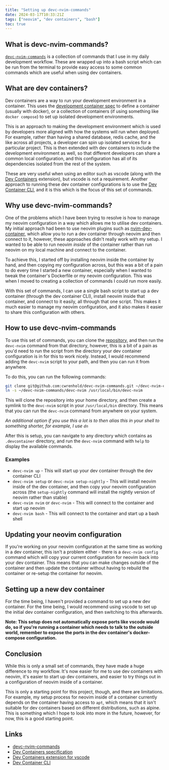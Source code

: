```yaml
---
title: "Setting up devc-nvim-commands"
date: 2024-03-17T10:33:21Z
tags: ["neovim", "dev containers", "bash"]
toc: true
---
```


## What is devc-nvim-commands?

[`devc-nvim-commands`](https://github.com/cwrenhold/devc-nvim-commands) is a collection of commands that I use in my daily development workflow. These are wrapped up into a bash script which can be run from the terminal to provide easy access to some common commands which are useful when using dev containers.

## What are dev containers?

Dev containers are a way to run your development environment in a container. This uses the [development container spec](https://containers.dev/implementors/spec/) to define a container (usually with docker), or a collection of containers (if using something like `docker compose`) to set up isolated development environments.

This is an approach to making the development environment which is used by developers more aligned with how the systems will run when deployed. For example, rather than having a shared database, redis cache, and the like across all projects, a developer can spin up isolated services for a particular project. This is then extended with dev containers to include the development environment as well, so that different developers can share a common local configuration, and this configuration has all of its dependencies isolated from the rest of the system.

These are very useful when using an editor such as vscode (along with the [Dev Containers](https://marketplace.visualstudio.com/items?itemName=ms-vscode-remote.remote-containers) extension), but vscode is not a requirement. Another approach to running these dev container configurations is to use the [Dev Container CLI](https://github.com/devcontainers/cli), and it is this which is the focus of this set of commands.

## Why use devc-nvim-commands?

One of the problems which I have been trying to resolve is how to manage my neovim configuration in a way which allows me to utilise dev containers. My initial approach had been to use neovim plugins such as [nvim-dev-container](https://codeberg.org/esensar/nvim-dev-container), which allow you to run a dev container through neovim and then connect to it, however, these approaches didn't really work with my setup. I wanted to be able to run neovim *inside* of the container rather than run neovim on my local machine and connect to the container.

To achieve this, I started off by installing neovim inside the container by hand, and then copying my configuration across, but this was a bit of a pain to do every time I started a new container, especially when I wanted to tweak the container's Dockerfile or my neovim configuration. This was when I moved to creating a collection of commands I could run more easily.

With this set of commands, I can use a single bash script to start up a dev container (through the dev container CLI), install neovim inside that container, and connect to it easily, all through that one script. This makes it much easier to manage my neovim configuration, and it also makes it easier to share this configuration with others.

## How to use devc-nvim-commands

To use this set of commands, you can clone the [repository](https://github.com/cwrenhold/devc-nvim-commands), and then run the `devc-nvim` command from that directory, however, this is a bit of a pain as you'd need to run the script from the directory your dev container configuration is in for this to work nicely. Instead, I would recommend adding the `devc-nvim` script to your path, and then you can run it from anywhere.

To do this, you can run the following commands:

```bash
git clone git@github.com:cwrenhold/devc-nvim-commands.git ~/devc-nvim-commands
ln -s ~/devc-nvim-commands/devc-nvim /usr/local/bin/devc-nvim
```

This will clone the repository into your home directory, and then create a symlink to the `devc-nvim` script in your `/usr/local/bin` directory. This means that you can run the `devc-nvim` command from anywhere on your system.

*An additional option if you use this a lot is to then alias this in your shell to something shorter, for example, I use `dn`*

After this is setup, you can navigate to any directory which contains as `.devcontainer` directory, and run the `devc-nvim` command with `help` to display the available commands.

### Examples

- `devc-nvim up` - This will start up your dev container through the dev container CLI
- `devc-nvim setup` or `devc-nvim setup-nightly` - This will install neovim inside of the dev container, and then copy your neovim configuration across (the `setup-nightly` command will install the nightly version of neovim rather than stable)
- `devc-nvim nvim` or `devc-nvim` - This will connect to the container and start up neovim
- `devc-nvim bash` - This will connect to the container and start up a bash shell

## Updating your neovim configuration

If you're working on your neovim configuration at the same time as working in a dev container, this isn't a problem either - there is a `devc-nvim config` command which will copy your current configuration for neovim back into your dev container. This means that you can make changes outside of the container and then update the container without having to rebuild the container or re-setup the container for neovim.

## Setting up a new dev container

For the time being, I haven't provided a command to set up a new dev container. For the time being, I would recommend using vscode to set up the initial dev container configuration, and then switching to this afterwards.

**Note: This setup does not automatically expose ports like vscode would do, so if you're running a container which needs to talk to the outside world, remember to expose the ports in the dev container's docker-compose configuration.**

## Conclusion

While this is only a small set of commands, they have made a huge difference to my workflow. It's now easier for me to use dev containers with neovim, it's easier to start up dev containers, and easier to try things out in a configuration of neovim inside of a container.

This is only a starting point for this project, though, and there are limitations. For example, my setup process for neovim inside of a container currently depends on the container having access to `apt`, which means that it isn't suitable for dev containers based on different distributions, such as alpine. This is something which I hope to look into more in the future, however, for now, this is a good starting point.

## Links

- [devc-nvim-commands](https://github.com/cwrenhold/devc-nvim-commands)
- [Dev Containers specification](https://containers.dev/implementors/spec/)
- [Dev Containers extension for vscode](https://marketplace.visualstudio.com/items?itemName=ms-vscode-remote.remote-containers)
- [Dev Container CLI](https://github.com/devcontainers/cli)
